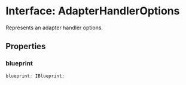 # Interface: AdapterHandlerOptions

Represents an adapter handler options.

## Properties

### blueprint

```ts
blueprint: IBlueprint;
```
